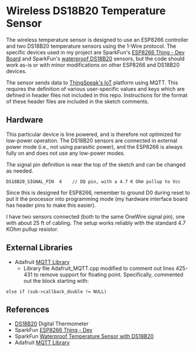 Wireless DS18B20 Temperature Sensor
====================================

The wireless temperature sensor is designed to use an ESP8266 controller and two DS18B20 temperature sensors using the 1-Wire protocol. The specific devices used in my project are SparkFun's [ESP8266 Thing - Dev Board][1] and SparkFun's [waterproof DS18B20][2] sensors, but the code should work as-is or with minor modifications on other ESP8266 and DS18B20 devices.

The sensor sends data to [ThingSpeak's IoT][3] platform using MQTT. This requires the definition of various user-specific values and keys which are defined in header files not included in this repo. Instructions for the format of these header files are included in the sketch comments.

## Hardware ##

This particular device is line powered, and is therefore not optimized for low-power operation. The DS18B20 sensors are connected in external power mode (i.e., not using parasitic power), and the ESP8266 is always fully on and does not use any low-power modes.

The signal pin definition is near the top of the sketch and can be changed as needed.

    DS18B20_SIGNAL_PIN  4    // DQ pin, with a 4.7 K Ohm pullup to Vcc

Since this is designed for ESP8266, remember to ground D0 during reset to put it the processor into programming mode (my hardware interface board has header pins to make this easier). 

I have two sensors connected (both to the same OneWire signal pin), one with about 25 ft of cabling. The setup works reliably with the standard 4.7 KOhm pullup resistor.

## External Libraries ##
* Adafruit [MQTT Library][5]
  - Library file Adafruit_MQTT.cpp modified to comment out lines 425-431 to remove support for floating point. Specifically, commented out the block starting with:
```
else if (sub->callback_double != NULL)
```


## References ##
* [DS18B20][4] Digital Thermometer
* SparkFun [ESP8266 Thing - Dev][1]
* SparkFun [Waterproof Temperature Sensor with DS18B20][2]
* Adafruit [MQTT Library][5]

[1]: https://www.sparkfun.com/products/13711
[2]: https://www.sparkfun.com/products/11050
[3]: https://thingspeak.com/
[4]: https://cdn.sparkfun.com/datasheets/Sensors/Temp/DS18B20.pdf
[5]: https://github.com/adafruit/Adafruit_MQTT_Library
